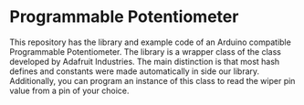 # Programmable Potentiometer
This repository has the library and example code of an Arduino compatible Programmable Potentiometer.
The library is a wrapper class of the class developed by Adafruit Industries. The main distinction is that most hash defines and constants were made automatically in side our library. Additionally, you can program an instance of this class to read the wiper pin value from a pin of your choice.
